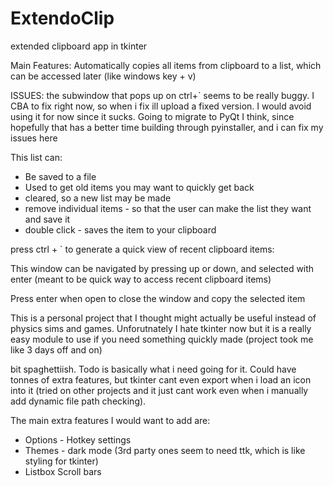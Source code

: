 # ExtendoClip
extended clipboard app in tkinter

Main Features:
Automatically copies all items from clipboard to a list, which can be accessed later (like windows key + v)

ISSUES:
the subwindow that pops up on ctrl+` seems to be really buggy. I CBA to fix right now, so when i fix ill upload a fixed version. I would avoid using it for now since it sucks.
Going to migrate to PyQt I think, since hopefully that has a better time building through pyinstaller, and i can fix my issues here


This list can:
- Be saved to a file
- Used to get old items you may want to quickly get back
- cleared, so a new list may be made
- remove individual items - so that the user can make the list they want and save it
- double click - saves the item to your clipboard

<p></p>

press ctrl + ` to generate a quick view of recent clipboard items:


This window can be navigated by pressing up or down, and selected with enter (meant to be quick way to access recent clipboard items)


Press enter when open to close the window and copy the selected item
 
This is a personal project that I thought might actually be useful instead of physics sims and games. Unforutnately I hate tkinter now but it is a really easy module to use if you need something quickly made (project took me like 3 days off and on)
 
bit spaghettiish. Todo is basically what i need going for it. Could have tonnes of extra features, but tkinter cant even export when i load an icon into it 
(tried on other projects and it just cant work even when i manually add dynamic file path checking).


The main extra features I would want to add are:

- Options - Hotkey settings
- Themes - dark mode (3rd party ones seem to need ttk, which is like styling for tkinter)
- Listbox Scroll bars
